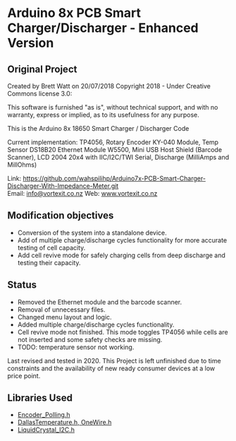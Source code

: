 # Arduino 8x PCB Smart Charger/Discharger - Enhanced Version

## Original Project
Created by Brett Watt on 20/07/2018 Copyright 2018 - Under Creative Commons license 3.0:

This software is furnished "as is", without technical support, and with no warranty, express or implied, as to its usefulness for any purpose.

This is the Arduino 8x 18650 Smart Charger / Discharger Code

Current implementation: TP4056, Rotary Encoder KY-040 Module, Temp Sensor DS18B20 Ethernet Module W5500, Mini USB Host Shield (Barcode Scanner), LCD 2004 20x4 with IIC/I2C/TWI Serial, Discharge (MilliAmps and MillOhms)

Link: https://github.com/wahspilihp/Arduino7x-PCB-Smart-Charger-Discharger-With-Impedance-Meter.git  
Email: info@vortexit.co.nz Web: www.vortexit.co.nz


## Modification objectives
- Conversion of the system into a standalone device.
- Add of multiple charge/discharge cycles functionality for more accurate testing of cell capacity.
- Add cell revive mode for safely charging cells from deep discharge and testing their capacity.

## Status
- Removed the Ethernet module and the barcode scanner.
- Removal of unnecessary files.
- Changed menu layout and logic.
- Added multiple charge/discharge cycles functionality.
- Cell revive mode not finished. This mode toggles TP4056 while cells are not inserted and some safety checks are missing.
- TODO: temperature sensor not working.

Last revised and tested in 2020.
This Project is left unfinished due to time constraints and the availability of new ready consumer devices at a low price point.

## Libraries Used
- [Encoder_Polling.h](https://github.com/frodofski/Encoder_Polling/)
- [DallasTemperature.h, OneWire.h](https://github.com/milesburton/Arduino-Temperature-Control-Library)
- [LiquidCrystal_I2C.h](https://github.com/marcoschwartz/LiquidCrystal_I2C)

